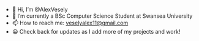 - 👋 Hi, I’m @AlexVesely
- 🌱 I’m currently a BSc Computer Science Student at Swansea University
- 📫 How to reach me: veselyalex11@gmail.com
- 😀 Check back for updates as I add more of my projects and work!
